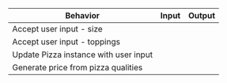 |Behavior|Input|Output|
|---|---|---|
|Accept user input - size|
|Accept user input - toppings|
|Update Pizza instance with user input|
|Generate price from pizza qualities|
